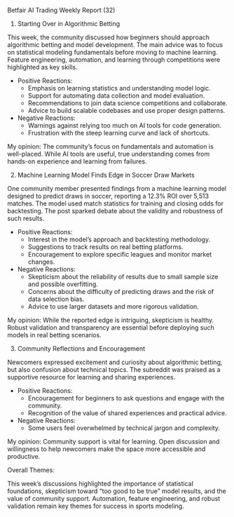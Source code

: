Betfair AI Trading Weekly Report (32)

1. Starting Over in Algorithmic Betting

This week, the community discussed how beginners should approach algorithmic betting and model development. The main advice was to focus on statistical modeling fundamentals before moving to machine learning. Feature engineering, automation, and learning through competitions were highlighted as key skills.

- Positive Reactions:
  - Emphasis on learning statistics and understanding model logic.
  - Support for automating data collection and model evaluation.
  - Recommendations to join data science competitions and collaborate.
  - Advice to build scalable codebases and use proper design patterns.
- Negative Reactions:
  - Warnings against relying too much on AI tools for code generation.
  - Frustration with the steep learning curve and lack of shortcuts.

My opinion: The community’s focus on fundamentals and automation is well-placed. While AI tools are useful, true understanding comes from hands-on experience and learning from failures.

2. Machine Learning Model Finds Edge in Soccer Draw Markets

One community member presented findings from a machine learning model designed to predict draws in soccer, reporting a 12.3% ROI over 5,513 matches. The model used match statistics for training and closing odds for backtesting. The post sparked debate about the validity and robustness of such results.

- Positive Reactions:
  - Interest in the model’s approach and backtesting methodology.
  - Suggestions to track results on real betting platforms.
  - Encouragement to explore specific leagues and monitor market changes.
- Negative Reactions:
  - Skepticism about the reliability of results due to small sample size and possible overfitting.
  - Concerns about the difficulty of predicting draws and the risk of data selection bias.
  - Advice to use larger datasets and more rigorous validation.

My opinion: While the reported edge is intriguing, skepticism is healthy. Robust validation and transparency are essential before deploying such models in real betting scenarios.

3. Community Reflections and Encouragement

Newcomers expressed excitement and curiosity about algorithmic betting, but also confusion about technical topics. The subreddit was praised as a supportive resource for learning and sharing experiences.

- Positive Reactions:
  - Encouragement for beginners to ask questions and engage with the community.
  - Recognition of the value of shared experiences and practical advice.
- Negative Reactions:
  - Some users feel overwhelmed by technical jargon and complexity.

My opinion: Community support is vital for learning. Open discussion and willingness to help newcomers make the space more accessible and productive.

Overall Themes:

This week’s discussions highlighted the importance of statistical foundations, skepticism toward “too good to be true” model results, and the value of community support. Automation, feature engineering, and robust validation remain key themes for success in sports modeling.
